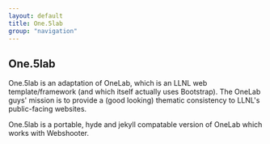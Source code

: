 ```yaml
---
layout: default
title: One.5lab
group: "navigation"
---
```

<h2>One.5lab</h2>
<p>One.5lab is an adaptation of OneLab, which is an LLNL web template/framework (and which itself actually uses Bootstrap). The OneLab guys' mission is to provide a (good looking) thematic consistency to LLNL's public-facing websites.</p>
<p>One.5lab is a portable, hyde and jekyll compatable version of OneLab which works with Webshooter.</p>
